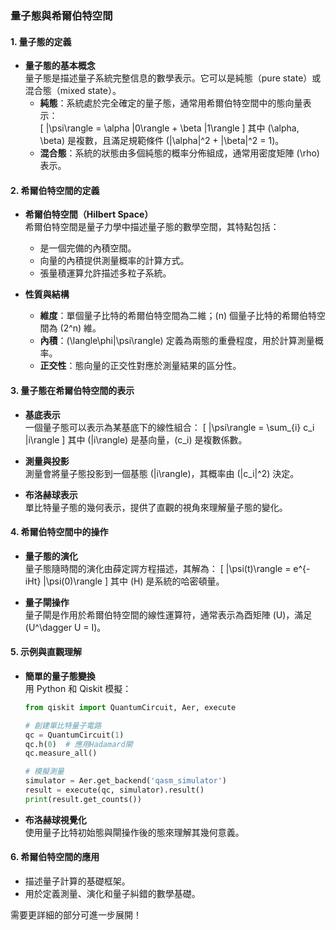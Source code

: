 ### **量子態與希爾伯特空間**

#### **1. 量子態的定義**
- **量子態的基本概念**  
  量子態是描述量子系統完整信息的數學表示。它可以是純態（pure state）或混合態（mixed state）。  
  - **純態**：系統處於完全確定的量子態，通常用希爾伯特空間中的態向量表示：  
    \[
    |\psi\rangle = \alpha |0\rangle + \beta |1\rangle
    \]
    其中 \(\alpha, \beta\) 是複數，且滿足規範條件 \(|\alpha|^2 + |\beta|^2 = 1\)。  
  - **混合態**：系統的狀態由多個純態的概率分佈組成，通常用密度矩陣 \(\rho\) 表示。

#### **2. 希爾伯特空間的定義**
- **希爾伯特空間（Hilbert Space）**  
  希爾伯特空間是量子力學中描述量子態的數學空間，其特點包括：
  - 是一個完備的內積空間。
  - 向量的內積提供測量概率的計算方式。
  - 張量積運算允許描述多粒子系統。

- **性質與結構**  
  - **維度**：單個量子比特的希爾伯特空間為二維；\(n\) 個量子比特的希爾伯特空間為 \(2^n\) 維。
  - **內積**：\(\langle\phi|\psi\rangle\) 定義為兩態的重疊程度，用於計算測量概率。
  - **正交性**：態向量的正交性對應於測量結果的區分性。

#### **3. 量子態在希爾伯特空間的表示**
- **基底表示**  
  一個量子態可以表示為某基底下的線性組合：
  \[
  |\psi\rangle = \sum_{i} c_i |i\rangle
  \]
  其中 \(|i\rangle\) 是基向量，\(c_i\) 是複數係數。

- **測量與投影**  
  測量會將量子態投影到一個基態 \(|i\rangle\)，其概率由 \(|c_i|^2\) 決定。

- **布洛赫球表示**  
  單比特量子態的幾何表示，提供了直觀的視角來理解量子態的變化。

#### **4. 希爾伯特空間中的操作**
- **量子態的演化**  
  量子態隨時間的演化由薛定諤方程描述，其解為：
  \[
  |\psi(t)\rangle = e^{-iHt} |\psi(0)\rangle
  \]
  其中 \(H\) 是系統的哈密頓量。

- **量子閘操作**  
  量子閘是作用於希爾伯特空間的線性運算符，通常表示為酉矩陣 \(U\)，滿足 \(U^\dagger U = I\)。

#### **5. 示例與直觀理解**
- **簡單的量子態變換**  
  用 Python 和 Qiskit 模擬：
  ```python
  from qiskit import QuantumCircuit, Aer, execute

  # 創建單比特量子電路
  qc = QuantumCircuit(1)
  qc.h(0)  # 應用Hadamard閘
  qc.measure_all()

  # 模擬測量
  simulator = Aer.get_backend('qasm_simulator')
  result = execute(qc, simulator).result()
  print(result.get_counts())
  ```

- **布洛赫球視覺化**  
  使用量子比特初始態與閘操作後的態來理解其幾何意義。

#### **6. 希爾伯特空間的應用**
- 描述量子計算的基礎框架。
- 用於定義測量、演化和量子糾錯的數學基礎。

需要更詳細的部分可進一步展開！